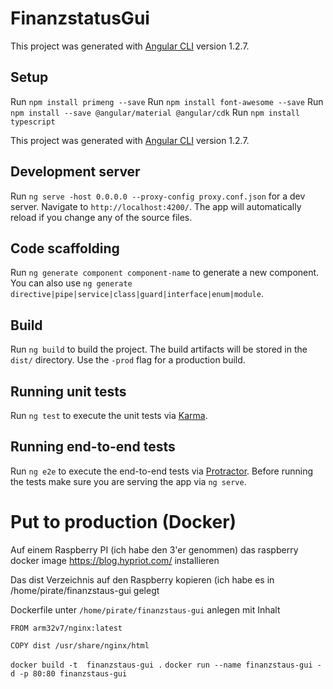 # FinanzstatusGui

This project was generated with [Angular CLI](https://github.com/angular/angular-cli) version 1.2.7.

## Setup
Run `npm install primeng --save`
Run `npm install font-awesome --save`
Run `npm install --save @angular/material @angular/cdk`
Run `npm install typescript`

This project was generated with [Angular CLI](https://github.com/angular/angular-cli) version 1.2.7.

## Development server

Run `ng serve -host 0.0.0.0 --proxy-config proxy.conf.json` for a dev server. Navigate to `http://localhost:4200/`. The app will automatically reload if you change any of the source files.

## Code scaffolding

Run `ng generate component component-name` to generate a new component. You can also use `ng generate directive|pipe|service|class|guard|interface|enum|module`.

## Build

Run `ng build` to build the project. The build artifacts will be stored in the `dist/` directory. Use the `-prod` flag for a production build.

## Running unit tests

Run `ng test` to execute the unit tests via [Karma](https://karma-runner.github.io).

## Running end-to-end tests

Run `ng e2e` to execute the end-to-end tests via [Protractor](http://www.protractortest.org/).
Before running the tests make sure you are serving the app via `ng serve`.

# Put to production (Docker)
Auf einem Raspberry PI (ich habe den 3'er genommen) das raspberry docker image https://blog.hypriot.com/ installieren 

Das dist Verzeichnis auf den Raspberry kopieren (ich habe es in /home/pirate/finanzstaus-gui gelegt

Dockerfile unter `/home/pirate/finanzstaus-gui` anlegen mit Inhalt

`FROM arm32v7/nginx:latest`

`COPY dist /usr/share/nginx/html`

`docker build -t  finanzstaus-gui .`
`docker run --name finanzstaus-gui -d -p 80:80 finanzstaus-gui`
